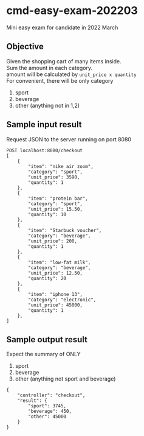 # cmd-easy-exam-202203
Mini easy exam for candidate in 2022 March

## Objective
Given the shopping cart of many items inside. \
Sum the amount in each category. \
amount will be calculated by `unit_price x quantity` \
For convenient, there will be only category
1. sport
2. beverage
3. other (anything not in 1,2)


## Sample input result
Request JSON to the server running on port 8080
```
POST localhost:8080/checkout
[
    {
        "item": "nike air zoom",
        "category": "sport",
        "unit_price": 3590,
        "quantity": 1
    },
    {
        "item": "protein bar",
        "category": "sport",
        "unit_price": 15.50,
        "quantity": 10
    },
    {
        "item": "Starbuck voucher",
        "category": "beverage",
        "unit_price": 200,
        "quantity": 1
    },
    {
        "item": "low-fat milk",
        "category": "beverage",
        "unit_price": 12.50,
        "quantity": 20
    },
    {
        "item": "iphone 13",
        "category": "electronic",
        "unit_price": 45000,
        "quantity": 1
    },
]
```

## Sample output result
Expect the summary of ONLY
1. sport
2. beverage
3. other (anything not sport and beverage)

```
{
    "controller": "checkout",
    "result": {
        "sport": 3745,
        "beverage": 450,
        "other": 45000
    }
}
```
